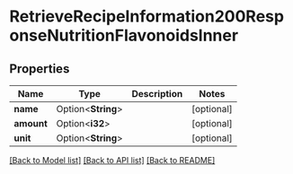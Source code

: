 # RetrieveRecipeInformation200ResponseNutritionFlavonoidsInner

## Properties

Name | Type | Description | Notes
------------ | ------------- | ------------- | -------------
**name** | Option<**String**> |  | [optional]
**amount** | Option<**i32**> |  | [optional]
**unit** | Option<**String**> |  | [optional]

[[Back to Model list]](../README.md#documentation-for-models) [[Back to API list]](../README.md#documentation-for-api-endpoints) [[Back to README]](../README.md)


